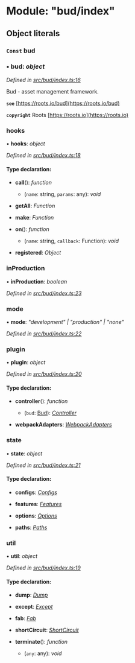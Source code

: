 # Module: "bud/index"

## Object literals

### `Const` bud

### ▪ **bud**: *object*

*Defined in [src/bud/index.ts:16](https://github.com/roots/bud-support/blob/bd00b72/src/bud/index.ts#L16)*

Bud - asset management framework.

**`see`** [https://roots.io/bud](https://roots.io/bud)

**`copyright`** Roots [https://roots.io](https://roots.io)

###  hooks

• **hooks**: *object*

*Defined in [src/bud/index.ts:18](https://github.com/roots/bud-support/blob/bd00b72/src/bud/index.ts#L18)*

#### Type declaration:

* **call**(): *function*

  * (`name`: string, `params`: any): *void*

* **getAll**: *Function*

* **make**: *Function*

* **on**(): *function*

  * (`name`: string, `callback`: Function): *void*

* **registered**: *Object*

###  inProduction

• **inProduction**: *boolean*

*Defined in [src/bud/index.ts:23](https://github.com/roots/bud-support/blob/bd00b72/src/bud/index.ts#L23)*

###  mode

• **mode**: *"development" | "production" | "none"*

*Defined in [src/bud/index.ts:22](https://github.com/roots/bud-support/blob/bd00b72/src/bud/index.ts#L22)*

###  plugin

• **plugin**: *object*

*Defined in [src/bud/index.ts:20](https://github.com/roots/bud-support/blob/bd00b72/src/bud/index.ts#L20)*

#### Type declaration:

* **controller**(): *function*

  * (`bud`: [Bud](_bud_util_types_.md#bud)): *[Controller](_bud_plugin_types_.md#controller)*

* **webpackAdapters**: *[WebpackAdapters](_bud_plugin_types_.md#webpackadapters)*

###  state

• **state**: *object*

*Defined in [src/bud/index.ts:21](https://github.com/roots/bud-support/blob/bd00b72/src/bud/index.ts#L21)*

#### Type declaration:

* **configs**: *[Configs](_bud_state_types_.md#configs)*

* **features**: *[Features](_bud_state_types_.md#features)*

* **options**: *[Options](_bud_state_types_.md#options)*

* **paths**: *[Paths](_bud_state_types_.md#paths)*

###  util

• **util**: *object*

*Defined in [src/bud/index.ts:19](https://github.com/roots/bud-support/blob/bd00b72/src/bud/index.ts#L19)*

#### Type declaration:

* **dump**: *[Dump](_bud_util_types_.md#dump)*

* **except**: *[Except](_bud_util_types_.md#except)*

* **fab**: *[Fab](_bud_util_types_.md#fab)*

* **shortCircuit**: *[ShortCircuit](_bud_util_types_.md#shortcircuit)*

* **terminate**(): *function*

  * (`any`: any): *void*
